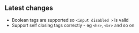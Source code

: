 ## Latest changes
 * Boolean tags are supported so ```<input disabled >``` is valid 
 * Support self closing tags correctly - eg ```<hr>```, ```<br>``` and so on
